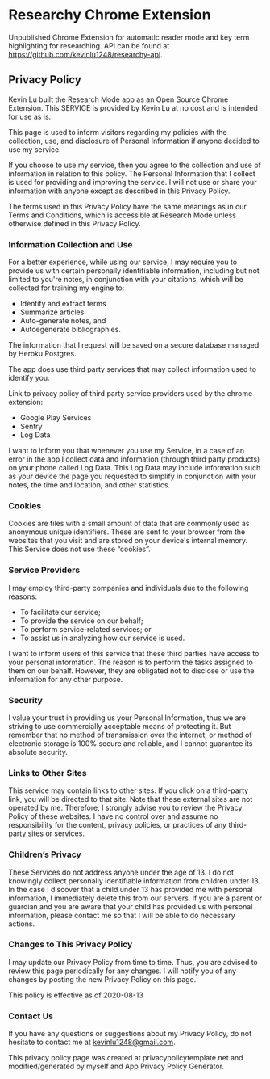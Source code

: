 # Researchy Chrome Extension

Unpublished Chrome Extension for automatic reader mode and key term highlighting for researching. API can be found at https://github.com/kevinlu1248/researchy-api.

## Privacy Policy

Kevin Lu built the Research Mode app as an Open Source Chrome Extension. This SERVICE is provided by Kevin Lu at no cost and is intended for use as is.

This page is used to inform visitors regarding my policies with the collection, use, and disclosure of Personal Information if anyone decided to use my service.

If you choose to use my service, then you agree to the collection and use of information in relation to this policy. The Personal Information that I collect is used for providing and improving the service. I will not use or share your information with anyone except as described in this Privacy Policy.

The terms used in this Privacy Policy have the same meanings as in our Terms and Conditions, which is accessible at Research Mode unless otherwise defined in this Privacy Policy.

### Information Collection and Use

For a better experience, while using our service, I may require you to provide us with certain personally identifiable information, including but not limited to you're notes, in conjunction with your citations, which will be collected for training my engine to:

* Identify and extract terms
* Summarize articles
* Auto-generate notes, and
* Autoegenerate bibliographies.

The information that I request will be saved on a secure database managed by Heroku Postgres.

The app does use third party services that may collect information used to identify you.

Link to privacy policy of third party service providers used by the chrome extension:

* Google Play Services
* Sentry
* Log Data

I want to inform you that whenever you use my Service, in a case of an error in the app I collect data and information (through third party products) on your phone called Log Data. This Log Data may include information such as your device the page you requested to simplify in conjunction with your notes, the time and location, and other statistics.

### Cookies

Cookies are files with a small amount of data that are commonly used as anonymous unique identifiers. These are sent to your browser from the websites that you visit and are stored on your device's internal memory. This Service does not use these “cookies”.

### Service Providers

I may employ third-party companies and individuals due to the following reasons:

* To facilitate our service;
* To provide the service on our behalf;
* To perform service-related services; or
* To assist us in analyzing how our service is used.

I want to inform users of this service that these third parties have access to your personal information. The reason is to perform the tasks assigned to them on our behalf. However, they are obligated not to disclose or use the information for any other purpose.

### Security

I value your trust in providing us your Personal Information, thus we are striving to use commercially acceptable means of protecting it. But remember that no method of transmission over the internet, or method of electronic storage is 100% secure and reliable, and I cannot guarantee its absolute security.

### Links to Other Sites

This service may contain links to other sites. If you click on a third-party link, you will be directed to that site. Note that these external sites are not operated by me. Therefore, I strongly advise you to review the Privacy Policy of these websites. I have no control over and assume no responsibility for the content, privacy policies, or practices of any third-party sites or services.

### Children’s Privacy

These Services do not address anyone under the age of 13. I do not knowingly collect personally identifiable information from children under 13. In the case I discover that a child under 13 has provided me with personal information, I immediately delete this from our servers. If you are a parent or guardian and you are aware that your child has provided us with personal information, please contact me so that I will be able to do necessary actions.

### Changes to This Privacy Policy

I may update our Privacy Policy from time to time. Thus, you are advised to review this page periodically for any changes. I will notify you of any changes by posting the new Privacy Policy on this page.

This policy is effective as of 2020-08-13

### Contact Us

If you have any questions or suggestions about my Privacy Policy, do not hesitate to contact me at kevinlu1248@gmail.com.

This privacy policy page was created at privacypolicytemplate.net and modified/generated by myself and App Privacy Policy Generator.
